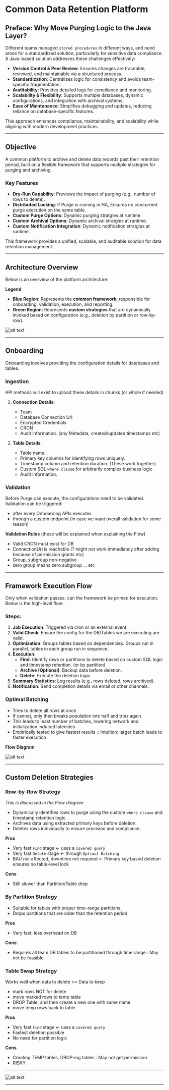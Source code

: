 # Common Data Retention Platform

## **Preface: Why Move Purging Logic to the Java Layer?**

Different teams managed `stored procedures` in different ways, and need arose for a standardized solution, particularly for sensitive data compliance. A Java-based solution addresses these challenges effectively:

- **Version Control & Peer Review**: Ensures changes are traceable, reviewed, and maintainable via a structured process.
- **Standardization**: Centralizes logic for consistency and avoids team-specific fragmentation.
- **Auditability**: Provides detailed logs for compliance and monitoring.
- **Scalability & Flexibility**: Supports multiple databases, dynamic configurations, and integration with archival systems.
- **Ease of Maintenance**: Simplifies debugging and updates, reducing reliance on database-specific features.

This approach enhances compliance, maintainability, and scalability while aligning with modern development practices.

---

## **Objective**

A common platform to archive and delete data records past their retention period, built on a flexible framework that supports multiple strategies for purging and archiving.

### **Key Features**

- **Dry-Run Capability**: Previews the impact of purging (e.g., number of rows to delete).
- **Distributed Locking**: If Purge is running in HA, Ensures no concurrent purge execution on the same table.
- **Custom Purge Options**: Dynamic purging stratgies at runtime.
- **Custom Archival Options**: Dynamic archival stratgies at runtime.
- **Custom Notification Integration**: Dynamic notification stratgies at runtime.

This framework provides a unified, scalable, and auditable solution for data retention management.

---

## **Architecture Overview**

Below is an overview of the platform architecture:

**Legend**

- **Blue Region**: Represents the **common framework**, responsible for onboarding, validation, execution, and reporting.
- **Green Region**: Represents **custom strategies** that are dynamically invoked based on configuration (e.g., deletion by partition or row-by-row).

![alt text](Overview.png)

---

## **Onboarding**

Onboarding involves providing the configuration details for databases and tables.

### Ingestion

API methods will exist to upload these details in chunks (or whole if needed)

1. **Connection Details**:

   - Team
   - Database Connection Url
   - Encrypted Credentials
   - CRON
   - Audit information. (any Metadata, created/updated timestamps etc)

2. **Table Details**:
   - Table name.
   - Primary key columns for identifying rows uniquely.
   - Timestamp column and retention duration. (These work together)
   - Custom SQL `where clause` for arbitrarily complex business logic
   - Audit information.

### Validation

Before Purge can execute, the configurations need to be validated. Validation can be triggered:

- after every Onboarding APIs executes
- through a custom endpoint (in case we want overall validation for some reason)

**Validation Rules**
(these will be explained when explaining the Flow)

- Valid CRON must exist for DB
- ConnectionUrl is reachable (? might not work immediately after adding because of permission grants etc)
- Group, subgroup non-negative
- zero group means zero subgroup ... etc

---

## **Framework Execution Flow**

Only when validation passes, can the framework be primed for execution. Below is the high-level flow:

### **Steps**:

1. **Job Execution**: Triggered via cron or an external event.
2. **Valid Check**: Ensure the config for the DB/Tables we are executing are valid.
3. **Optimization**: Groups tables based on dependencies. Groups run in parallel, tables in each group run in sequence.
4. **Execution**:
   - **Find**: Identify rows or partitions to delete based on custom SQL logic and timestamp retention. (or by partition)
   - **Archive (Optional)**: Backup data before deletion.
   - **Delete**: Execute the deletion logic.
5. **Summary Statistics**: Log results (e.g., rows deleted, rows archived).
6. **Notification**: Send completion details via email or other channels.

### Optimal Batching

- Tries to delete all rows at once
- if cannot, only then breaks population into half and tries again
- This leads to least number of batches, lowering network and initialization induced latencies
- Empirically tested to give fastest results :: Intuition: larger batch leads to faster execution

**Flow Diagram**

![alt text](Flow.png)

---

## Custom Deletion Strategies

### **Row-by-Row Strategy**

_This is discussed in the Flow diagram_

- Dynamically identifies rows to purge using the custom `where clause` and timestamp retention logic.
- Archives data using extracted primary keys before deletion.
- Deletes rows individually to ensure precision and compliance.

**Pros**

- Very fast `Find` stage <- uses a `covered query`
- Very fast `Delete` stage <- through `Optimal Batching`
- BAU not affected, downtime not required <- Primary key based deletion ensures no table-level lock

**Cons**

- Still slower than Partition/Table drop

### **By Partition Strategy**

- Suitable for tables with proper time-range partitions.
- Drops partitions that are older than the retention period.

**Pros**

- Very fast, less overhead on DB

**Cons**:

- Requires all team DB tables to be partitioned through time range : May not be feasible

### **Table Swap Strategy**

Works well when data to delete >> Data to keep

- mark rows NOT for delete
- move marked rows to temp table
- DROP Table, and then create a new one with same name
- move temp rows back to table

**Pros**

- Very fast `Find` stage <- uses a `covered query`
- Fastest deletion possible
- No need for partition logic

**Cons**

- Creating TEMP tables, DROP-ing tables : May not get permission
- RISKY

---

![alt text](OtherStrategies.png)

---

